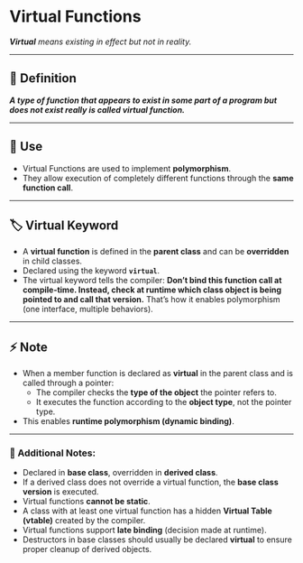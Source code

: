 # Virtual Functions

_**Virtual** means existing in effect but not in reality._

---

## 📖 Definition
_**A type of function that appears to exist in some part of a program but does not exist really is called virtual function.**_

---

## 🎯 Use
* Virtual Functions are used to implement **polymorphism**.
* They allow execution of completely different functions through the **same function call**.

---

## 🏷️ Virtual Keyword
* A **virtual function** is defined in the **parent class** and can be **overridden** in child classes.  
* Declared using the keyword **`virtual`**.
* The virtual keyword tells the compiler:
**Don’t bind this function call at compile-time. Instead, check at runtime which class object is being pointed to and call that version.**
That’s how it enables polymorphism (one interface, multiple behaviors).

---

## ⚡ Note
* When a member function is declared as **virtual** in the parent class and is called through a pointer:
  - The compiler checks the **type of the object** the pointer refers to.
  - It executes the function according to the **object type**, not the pointer type.
* This enables **runtime polymorphism (dynamic binding)**.

---

### 🔑 Additional Notes:
* Declared in **base class**, overridden in **derived class**.
* If a derived class does not override a virtual function, the **base class version** is executed.
* Virtual functions **cannot be static**.
* A class with at least one virtual function has a hidden **Virtual Table (vtable)** created by the compiler.
* Virtual functions support **late binding** (decision made at runtime).
* Destructors in base classes should usually be declared **virtual** to ensure proper cleanup of derived objects.